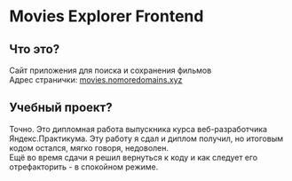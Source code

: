 # Movies Explorer Frontend

## Что это?

Сайт приложения для поиска и сохранения фильмов  
Адрес странички: [movies.nomoredomains.xyz](movies.nomoredomains.xyz)

## Учебный проект?

Точно. Это дипломная работа выпускника курса веб-разработчика Яндекс.Практикума.
Эту работу я сдал и диплом получил, но итоговым кодом остался, мягко говоря, недоволен.  
Ещё во время сдачи я решил вернуться к коду и как следует его отрефакторить - в спокойном режиме.
